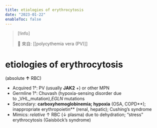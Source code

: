 ```yaml
---
title: etiologies of erythrocytosis
date: "2023-01-22"
enableToc: false
---
```


> [!info]
>
> 🌱 來自: [[polycythemia vera (PV)]]

# etiologies of erythrocytosis

(absolute **↑** RBC)

* Acquired 1°: PV (usually **JAK2** +) or other MPN
* Germline 1°: Chuvash (hypoxia-sensing disorder due to _VHL_mutation),_EGLN_ mutations
* Secondary: **carboxyhemoglobinemia; hypoxia** (OSA, COPD**); inappropriate erythropoietin** (renal, hepatic); Cushing’s syndrome
* Mimics: _relative_ ↑ RBC (↓ plasma) due to dehydration; “stress” erythrocytosis (Gaisböck’s syndrome)
